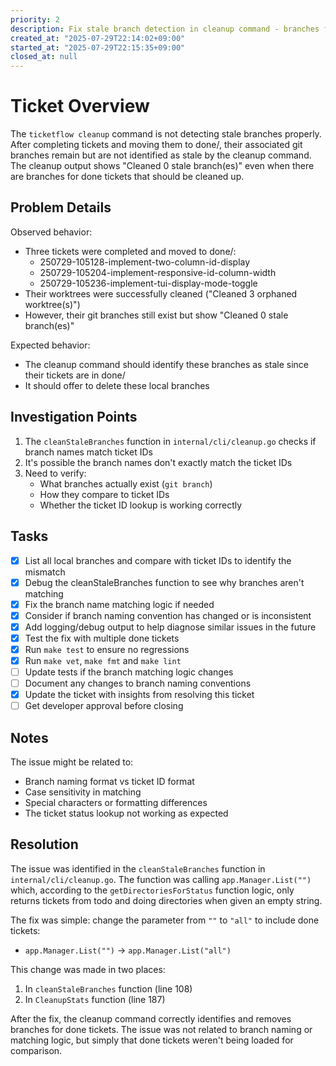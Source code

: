 ```yaml
---
priority: 2
description: Fix stale branch detection in cleanup command - branches for done tickets not being identified
created_at: "2025-07-29T22:14:02+09:00"
started_at: "2025-07-29T22:15:35+09:00"
closed_at: null
---
```


# Ticket Overview

The `ticketflow cleanup` command is not detecting stale branches properly. After completing tickets and moving them to done/, their associated git branches remain but are not identified as stale by the cleanup command. The cleanup output shows "Cleaned 0 stale branch(es)" even when there are branches for done tickets that should be cleaned up.

## Problem Details

Observed behavior:
- Three tickets were completed and moved to done/:
  - 250729-105128-implement-two-column-id-display
  - 250729-105204-implement-responsive-id-column-width
  - 250729-105236-implement-tui-display-mode-toggle
- Their worktrees were successfully cleaned ("Cleaned 3 orphaned worktree(s)")
- However, their git branches still exist but show "Cleaned 0 stale branch(es)"

Expected behavior:
- The cleanup command should identify these branches as stale since their tickets are in done/
- It should offer to delete these local branches

## Investigation Points

1. The `cleanStaleBranches` function in `internal/cli/cleanup.go` checks if branch names match ticket IDs
2. It's possible the branch names don't exactly match the ticket IDs
3. Need to verify:
   - What branches actually exist (`git branch`)
   - How they compare to ticket IDs
   - Whether the ticket ID lookup is working correctly

## Tasks
- [x] List all local branches and compare with ticket IDs to identify the mismatch
- [x] Debug the cleanStaleBranches function to see why branches aren't matching
- [x] Fix the branch name matching logic if needed
- [x] Consider if branch naming convention has changed or is inconsistent
- [x] Add logging/debug output to help diagnose similar issues in the future
- [x] Test the fix with multiple done tickets
- [x] Run `make test` to ensure no regressions
- [x] Run `make vet`, `make fmt` and `make lint`
- [ ] Update tests if the branch matching logic changes
- [ ] Document any changes to branch naming conventions
- [x] Update the ticket with insights from resolving this ticket
- [ ] Get developer approval before closing

## Notes

The issue might be related to:
- Branch naming format vs ticket ID format
- Case sensitivity in matching
- Special characters or formatting differences
- The ticket status lookup not working as expected

## Resolution

The issue was identified in the `cleanStaleBranches` function in `internal/cli/cleanup.go`. The function was calling `app.Manager.List("")` which, according to the `getDirectoriesForStatus` function logic, only returns tickets from todo and doing directories when given an empty string.

The fix was simple: change the parameter from `""` to `"all"` to include done tickets:
- `app.Manager.List("")` → `app.Manager.List("all")`

This change was made in two places:
1. In `cleanStaleBranches` function (line 108)
2. In `CleanupStats` function (line 187)

After the fix, the cleanup command correctly identifies and removes branches for done tickets. The issue was not related to branch naming or matching logic, but simply that done tickets weren't being loaded for comparison.